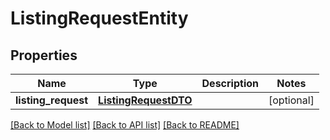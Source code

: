 # ListingRequestEntity

## Properties
Name | Type | Description | Notes
------------ | ------------- | ------------- | -------------
**listing_request** | [**ListingRequestDTO**](ListingRequestDTO.md) |  | [optional] 

[[Back to Model list]](../nifiDocs.md#documentation-for-models) [[Back to API list]](../nifiDocs.md#documentation-for-api-endpoints) [[Back to README]](../nifiDocs.md)


